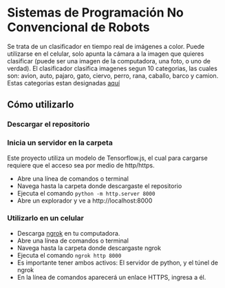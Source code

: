 # Sistemas de Programación No Convencional de Robots

Se trata de un clasificador en tiempo real de imágenes a color. Puede utilizarse en el celular, solo apunta la cámara a la imagen que quieres clasificar (puede ser una imagen de la computadora, una foto, o uno de verdad).
El clasificador clasifica imagenes segun 10 categorias, las cuales son: avion, auto, pajaro, gato, ciervo, perro, rana, caballo, barco y camion. Estas categorias estan designadas [aquí](https://www.cs.toronto.edu/~kriz/cifar.html)

## Cómo utilizarlo

### Descargar el repositorio

### Inicia un servidor en la carpeta
Este proyecto utiliza un modelo de Tensorflow.js, el cual para cargarse requiere que el acceso sea por medio de http/https.
- Abre una línea de comandos o terminal
- Navega hasta la carpeta donde descargaste el repositorio
- Ejecuta el comando `python -m http.server 8000`
- Abre un explorador y ve a http://localhost:8000

### Utilizarlo en un celular
- Descarga [ngrok](https://ngrok.com/) en tu computadora.
- Abre una línea de comandos o terminal
- Navega hasta la carpeta donde descargaste ngrok
- Ejecuta el comando `ngrok http 8000`
- Es importante tener ambos activos: El servidor de python, y el túnel de ngrok
- En la línea de comandos aparecerá un enlace HTTPS, ingresa a él.
